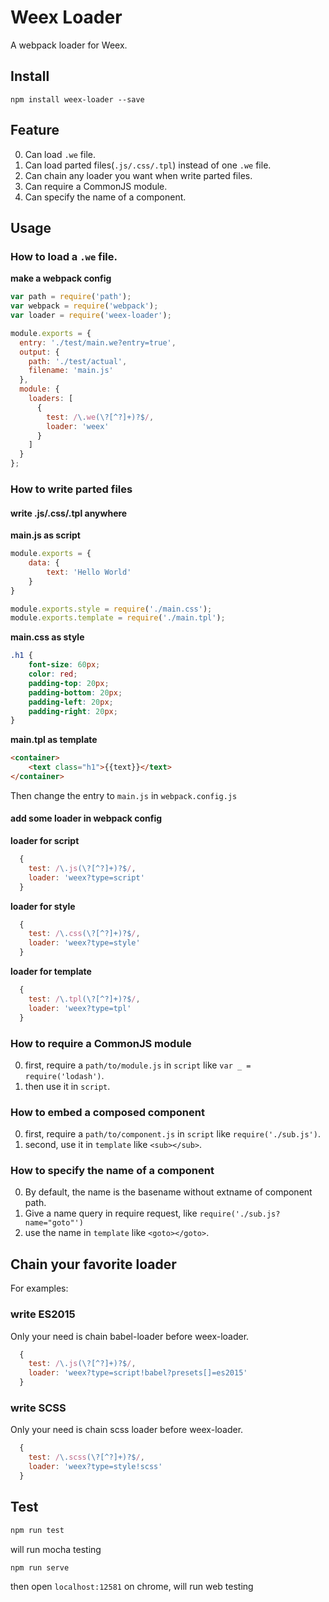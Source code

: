 # Weex Loader

A webpack loader for Weex.

## Install

```
npm install weex-loader --save
```

## Feature

0. Can load `.we` file.
1. Can load parted files(`.js/.css/.tpl`) instead of one `.we` file.
2. Can chain any loader you want when write parted files.
3. Can require a CommonJS module.
4. Can specify the name of a component.

## Usage

### How to load a `.we` file.

**make a webpack config**
```javascript
var path = require('path');
var webpack = require('webpack');
var loader = require('weex-loader');

module.exports = {
  entry: './test/main.we?entry=true',
  output: {
    path: './test/actual',
    filename: 'main.js'
  },
  module: {
    loaders: [
      {
        test: /\.we(\?[^?]+)?$/,
        loader: 'weex'
      }
    ]
  }
};
```

### How to write parted files

#### write .js/.css/.tpl anywhere

**main.js as script**
```javascript
module.exports = {
    data: {
        text: 'Hello World'
    }
}

module.exports.style = require('./main.css');
module.exports.template = require('./main.tpl');
```

**main.css as style**
```css
.h1 {
    font-size: 60px;
    color: red;
    padding-top: 20px;
    padding-bottom: 20px;
    padding-left: 20px;
    padding-right: 20px;
}
```

**main.tpl as template**
```html
<container>
    <text class="h1">{{text}}</text>
</container>
```

Then change the entry to `main.js` in `webpack.config.js`

#### add some loader in webpack config

**loader for script**
```javascript
  {
    test: /\.js(\?[^?]+)?$/,
    loader: 'weex?type=script'
  }
```

**loader for style**
```javascript
  {
    test: /\.css(\?[^?]+)?$/, 
    loader: 'weex?type=style'
  }
```

**loader for template**
```javascript
  {
    test: /\.tpl(\?[^?]+)?$/, 
    loader: 'weex?type=tpl'
  }
```

### How to require a CommonJS module

0. first, require a `path/to/module.js` in `script` like `var _ = require('lodash')`. 
1. then use it in `script`.

### How to embed a composed component

0. first, require a `path/to/component.js` in `script` like `require('./sub.js')`.
1. second, use it in `template` like `<sub></sub>`.

### How to specify the name of a component

0. By default, the name is the basename without extname of component path.
1. Give a name query in require request, like `require('./sub.js?name="goto"')`
2. use the name in `template` like `<goto></goto>`.

## Chain your favorite loader

For examples:

### write ES2015

Only your need is chain babel-loader before weex-loader.

```javascript
  {
    test: /\.js(\?[^?]+)?$/,
    loader: 'weex?type=script!babel?presets[]=es2015'
  }
```

### write SCSS

Only your need is chain scss loader before weex-loader.

```javascript
  {
    test: /\.scss(\?[^?]+)?$/, 
    loader: 'weex?type=style!scss'
  }
```

## Test

```bash
npm run test
```
will run mocha testing

```bash
npm run serve
```
then open `localhost:12581` on chrome, will run web testing
